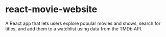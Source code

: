 # react-movie-website
A React app that lets users explore popular movies and shows, search for titles, and add them to a watchlist using data from the TMDb API.
